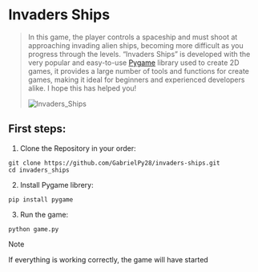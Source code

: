 # Invaders Ships
> In this game, the player controls a spaceship and must shoot at approaching invading alien ships, becoming more difficult as you progress through the levels. “Invaders Ships” is developed with the very popular and easy-to-use [Pygame](https://www.pygame.org/news) library used to create 2D games, it provides a large number of tools and functions for create games, making it ideal for beginners and experienced developers alike. I hope this has helped you!
>
> ![Invaders_Ships](https://th.bing.com/th/id/OIG.4oROKPKGdTkh6SU1JHir?w=270&h=270&c=6&r=0&o=5&pid=ImgGn)

## First steps:
1. Clone the Repository in your order:
```
git clone https://github.com/GabrielPy28/invaders-ships.git
cd invaders_ships
```

2. Install Pygame librery:
```
pip install pygame
```

3. Run the game:
```
python game.py
```

> [!NOTE]
> If everything is working correctly, the game will have started

